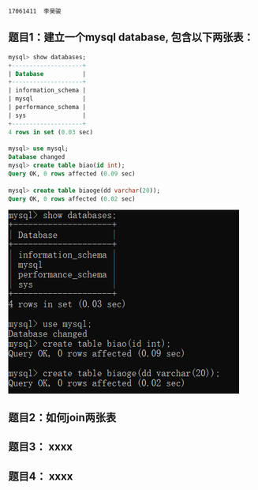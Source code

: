 ```17061411  李昊骏```
## 题目1：建立一个mysql database, 包含以下两张表：

```sql
mysql> show databases;
+--------------------+
| Database           |
+--------------------+
| information_schema |
| mysql              |
| performance_schema |
| sys                |
+--------------------+
4 rows in set (0.03 sec)

mysql> use mysql;
Database changed
mysql> create table biao(id int);
Query OK, 0 rows affected (0.09 sec)

mysql> create table biaoge(dd varchar(20));
Query OK, 0 rows affected (0.02 sec)

```
![](https://github.com/chimpanzee123/mysql-test-1/blob/master/mysql%20screenshot.png)
## 题目2：如何join两张表

## 题目3： xxxx

## 题目4： xxxx
